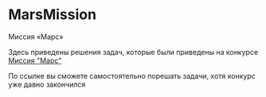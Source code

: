 # MarsMission
Миссия «Марс»


Здесь приведены решения задач, которые были приведены на конкурсе [Миссия "Марс"](https://vc.ru/mars) 

По ссылке вы сможете самостоятельно порешать задачи, хотя конкурс уже давно закончился

